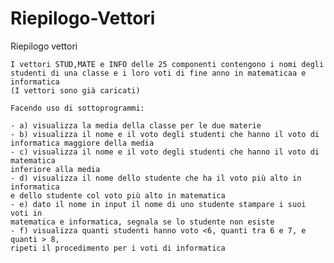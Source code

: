 # Riepilogo-Vettori

Riepilogo vettori

    I vettori STUD,MATE e INFO delle 25 componenti contengono i nomi degli
    studenti di una classe e i loro voti di fine anno in matematicaa e informatica
    (I vettori sono già caricati)

    Facendo uso di sottoprogrammi:

    - a) visualizza la media della classe per le due materie
    - b) visualizza il nome e il voto degli studenti che hanno il voto di 
    informatica maggiore della media
    - c) visualizza il nome e il voto degli studenti che hanno il voto di matematica
    inferiore alla media
    - d) visualizza il nome dello studente che ha il voto più alto in informatica
    e dello studente col voto più alto in matematica
    - e) dato il nome in input il nome di uno studente stampare i suoi voti in 
    matematica e informatica, segnala se lo studente non esiste
    - f) visualizza quanti studenti hanno voto <6, quanti tra 6 e 7, e quanti > 8,
    ripeti il procedimento per i voti di informatica
